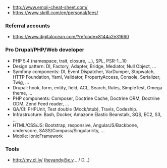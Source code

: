 - http://www.emoji-cheat-sheet.com/
- https://www.skrill.com/en/personal/fees/

### Referral accounts

- https://www.digitalocean.com/?refcode=8144a2e31660

### Pro Drupal/PHP/Web developer

- PHP 5.4 (namespace, trait, closure, …), SPL, PSR-1…10
- Design pattern: DI, Factory, Adapter, Bridge, Mediator, Null Object, …
- Symfony components: DI, Event Dispatcher, VarDumper, Stopwatch, HTTP Foundation, Yaml, Validator, PropertyAccess, Console, Serializer, Twig, …
- Drupal: hook, form, entity, field, ACL, Search, Rules, SimpleTest, Omega theme, …
- PHP components: Composer, Doctrine Cache, Doctrine ORM, Doctrine ODM, Zend Feed reader, …
- QA/CI: PHPUnit, Test double (Mock/stub), Travis, Codeship.
- Infrastructure: Bash, Docker, Amazone Elastic Beanstalk, SQS, EC2, S3, …
- HTML/CSS/JS: Bootstrap, responsive, AngularJS/Backbone, underscore, SASS/Compass/Singularirity, …
- Mobile: IonicFramework

### Tools

- http://my.cl.ly/ (heyandy@x.v… / D…)
